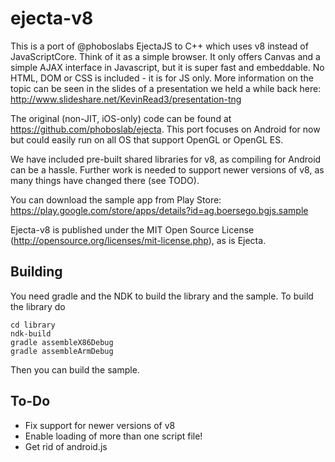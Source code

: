 ejecta-v8
=========

This is a port of @phoboslabs EjectaJS to C++ which uses v8 instead of JavaScriptCore.
Think of it as a simple browser. It only offers Canvas and a simple AJAX interface in Javascript,
but it is super fast and embeddable. No HTML, DOM or CSS is included - it is for JS only. More information
on the topic can be seen in the slides of a presentation we held a while back here:
http://www.slideshare.net/KevinRead3/presentation-tng

The original (non-JIT, iOS-only) code can be found at https://github.com/phoboslab/ejecta.
This port focuses on Android for now but could easily run on all OS that support OpenGL or OpenGL ES.

We have included pre-built shared libraries for v8, as compiling for Android can be a hassle. Further work is needed
to support newer versions of v8, as many things have changed there (see TODO).

You can download the sample app from Play Store: https://play.google.com/store/apps/details?id=ag.boersego.bgjs.sample

Ejecta-v8 is published under the MIT Open Source License (http://opensource.org/licenses/mit-license.php), as is Ejecta.


Building
--------
You need gradle and the NDK to build the library and the sample. To build the library do

    cd library
    ndk-build
    gradle assembleX86Debug
    gradle assembleArmDebug

Then you can build the sample.

To-Do
-----
* Fix support for newer versions of v8
* Enable loading of more than one script file!
* Get rid of android.js
